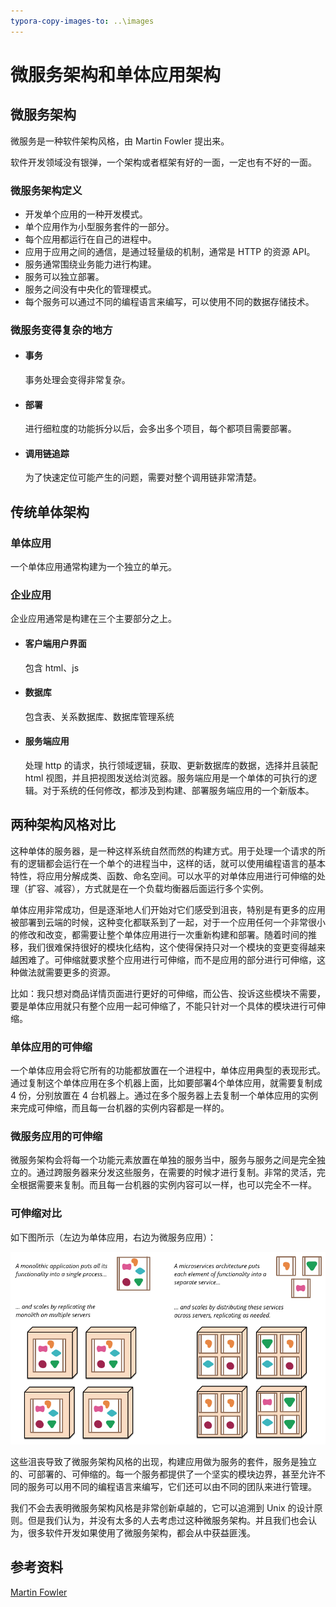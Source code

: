```yaml
---
typora-copy-images-to: ..\images
---
```


# 微服务架构和单体应用架构

## 微服务架构

微服务是一种软件架构风格，由 Martin Fowler 提出来。

软件开发领域没有银弹，一个架构或者框架有好的一面，一定也有不好的一面。

### 微服务架构定义

- 开发单个应用的一种开发模式。
- 单个应用作为小型服务套件的一部分。
- 每个应用都运行在自己的进程中。
- 应用于应用之间的通信，是通过轻量级的机制，通常是 HTTP 的资源 API。
- 服务通常围绕业务能力进行构建。
- 服务可以独立部署。
- 服务之间没有中央化的管理模式。
- 每个服务可以通过不同的编程语言来编写，可以使用不同的数据存储技术。

### 微服务变得复杂的地方

- #### 事务

  事务处理会变得非常复杂。

- #### 部署

  进行细粒度的功能拆分以后，会多出多个项目，每个都项目需要部署。

- #### 调用链追踪

  为了快速定位可能产生的问题，需要对整个调用链非常清楚。

## 传统单体架构

### 单体应用

一个单体应用通常构建为一个独立的单元。

### 企业应用

企业应用通常是构建在三个主要部分之上。

- #### 客户端用户界面

  包含 html、js

- #### 数据库

  包含表、关系数据库、数据库管理系统

- #### 服务端应用

  处理 http 的请求，执行领域逻辑，获取、更新数据库的数据，选择并且装配 html 视图，并且把视图发送给浏览器。服务端应用是一个单体的可执行的逻辑。对于系统的任何修改，都涉及到构建、部署服务端应用的一个新版本。

## 两种架构风格对比

这种单体的服务器，是一种这样系统自然而然的构建方式。用于处理一个请求的所有的逻辑都会运行在一个单个的进程当中，这样的话，就可以使用编程语言的基本特性，将应用分解成类、函数、命名空间。可以水平的对单体应用进行可伸缩的处理（扩容、减容），方式就是在一个负载均衡器后面运行多个实例。

单体应用非常成功，但是逐渐地人们开始对它们感受到沮丧，特别是有更多的应用被部署到云端的时候，这种变化都联系到了一起，对于一个应用任何一个非常很小的修改和改变，都需要让整个单体应用进行一次重新构建和部署。随着时间的推移，我们很难保持很好的模块化结构，这个使得保持只对一个模块的变更变得越来越困难了。可伸缩就要求整个应用进行可伸缩，而不是应用的部分进行可伸缩，这种做法就需要更多的资源。

比如：我只想对商品详情页面进行更好的可伸缩，而公告、投诉这些模块不需要，要是单体应用就只有整个应用一起可伸缩了，不能只针对一个具体的模块进行可伸缩。

### 单体应用的可伸缩

一个单体应用会将它所有的功能都放置在一个进程中，单体应用典型的表现形式。通过复制这个单体应用在多个机器上面，比如要部署4个单体应用，就需要复制成 4 份，分别放置在 4 台机器上。通过在多个服务器上去复制一个单体应用的实例来完成可伸缩，而且每一台机器的实例内容都是一样的。

### 微服务应用的可伸缩

微服务架构会将每一个功能元素放置在单独的服务当中，服务与服务之间是完全独立的。通过跨服务器来分发这些服务，在需要的时候才进行复制。非常的灵活，完全根据需要来复制。而且每一台机器的实例内容可以一样，也可以完全不一样。

### 可伸缩对比

如下图所示（左边为单体应用，右边为微服务应用）：

![sketch](../images/sketch.png)

这些沮丧导致了微服务架构风格的出现，构建应用做为服务的套件，服务是独立的、可部署的、可伸缩的。每一个服务都提供了一个坚实的模块边界，甚至允许不同的服务可以用不同的编程语言来编写，它们还可以由不同的团队来进行管理。

我们不会去表明微服务架构风格是非常创新卓越的，它可以追溯到 Unix 的设计原则。但是我们认为，并没有太多的人去考虑过这种微服务架构。并且我们也会认为，很多软件开发如果使用了微服务架构，都会从中获益匪浅。

## 参考资料

[Martin Fowler]( https://martinfowler.com/articles/microservices.html)

